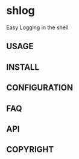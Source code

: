 shlog
=====
Easy Logging in the shell

<!-- BEGIN-BANNER -f "slant" -w '```' 'logging bash\n```' shlog -->
<!-- END-BANNER -->

<!-- BEGIN-MARKDOWN-TOC -->
<!-- END-MARKDOWN-TOC -->

## USAGE
<!-- BEGIN-EVAL ./shlog --help | sed 's,^,\t,' -->
<!-- END-EVAL -->

## INSTALL
<!-- BEGIN-INCLUDE doc/INSTALL.md -->
<!-- END-INCLUDE -->

## CONFIGURATION
<!-- BEGIN-RENDER src/shlog-reload.bash -->
<!-- END-RENDER -->

## FAQ
<!-- BEGIN-INCLUDE doc/FAQ.md -->
<!-- END-INCLUDE -->

## API
<!-- BEGIN-RENDER -ip '#api: \?' src/shlog.bash -->
<!-- END-RENDER -->
<!-- BEGIN-RENDER -ip '#api: \?' src/shlog-reload.bash -->
<!-- END-RENDER -->
<!-- BEGIN-RENDER -ip '#api: \?' src/shlog-selfdebug.bash -->
<!-- END-RENDER -->
<!-- BEGIN-RENDER -ip '#api: \?' src/shlog-dump.bash -->
<!-- END-RENDER -->
<!-- BEGIN-RENDER -ip '#api: \?' src/shlog-pipe.bash -->
<!-- END-RENDER -->
<!-- BEGIN-RENDER -ip '#api: \?' src/shlog-profile.bash -->
<!-- END-RENDER -->

## COPYRIGHT
<!-- BEGIN-INCLUDE LICENSE -->
<!-- END-INCLUDE -->
